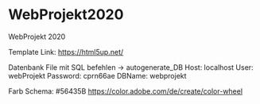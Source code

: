 # WebProjekt2020
WebProjekt 2020

Template Link: https://html5up.net/

Datenbank File mit SQL befehlen -> autogenerate_DB
    Host: localhost
    User: webProjekt
    Password: cprn66ae
    DBName: webprojekt


Farb Schema: #56435B
https://color.adobe.com/de/create/color-wheel
